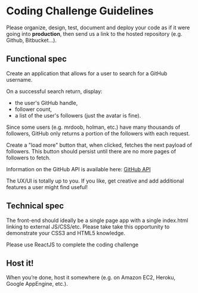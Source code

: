 
# Coding Challenge Guidelines

Please organize, design, test, document and deploy your code as if it were going into <strong>production</strong>, then send us a link to the hosted repository (e.g. Github, Bitbucket...).

## Functional spec

Create an application that allows for a user to search for a GitHub username.

On a successful search return, display:

* the user's GitHub handle, 
* follower count, 
* a list of the user's followers (just the avatar is fine). 

Since some users (e.g. mrdoob, holman, etc.) have many thousands of followers, GitHub only returns a portion of the followers with each request.

Create a "load more" button that, when clicked, fetches the next payload of followers. This button should persist until there are no more pages of followers to fetch.

Information on the GitHub API is available here: [GitHub API](https://t.yesware.com/tt/f7d714dfe952964fb8a66c04148aec7ba5b2d297/0f25765a945028f6e44dee5595cea2ee/7b0004ac896f68f234bfc27eff266c95/developer.github.com/v3/)

The UX/UI is totally up to you. If you like, get creative and add additional features a user might find useful!

## Technical spec

The front-end should ideally be a single page app with a single index.html linking to external JS/CSS/etc. Please take take this opportunity to demonstrate your CSS3 and HTML5 knowledge.

Please use ReactJS to complete the coding challenge

## Host it!

When you’re done, host it somewhere (e.g. on Amazon EC2, Heroku, Google AppEngine, etc.).


